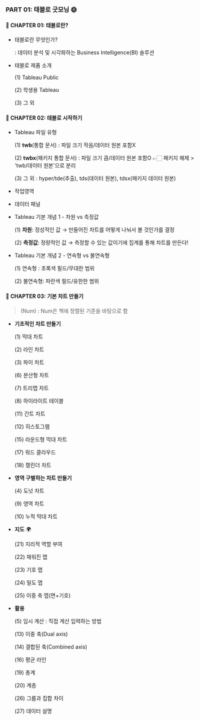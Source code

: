 ### PART 01: 태블로 굿모닝 🌞

#### 📌 CHAPTER 01: 태블로란?

- 태블로란 무엇인가?

  : 데이터 분석 및 시각화하는 Business Intelligence(BI) 솔루션

- 태블로 제품 소개

  (1) Tableau Public

  (2) 학생용 Tableau

  (3) 그 외

#### 📌 CHAPTER 02: 태블로 시작하기

- Tableau 파일 유형

  (1) **twb**(통합 문서) : 파일 크기 작음/데이터 원본 포함X

  (2) **twbx**(패키지 통합 문서) : 파일 크기 큼/데이터 원본 포함O 👉🏻 패키지 해제 > 'twb/데이터 원본'으로 분리

  (3) 그 외 : hyper/tde(추출), tds(데이터 원본), tdsx(패키지 데이터 원본)

- 작업영역

- 데이터 패널

- Tableau 기본 개념 1 - 차원 vs 측정값

  (1) **차원**: 정성적인 값 → 만들어진 차트를 어떻게 나눠서 볼 것인가를 결정

  (2) **측정값**: 정량적인 값 → 측정할 수 있는 값이기에 집계를 통해 차트를 만든다!

- Tableau 기본 개념 2 - 연속형 vs 불연속형

  (1) 연속형 : 초록색 필드/무대한 범위

  (2) 불연속형: 파란색 필드/유한한 범위

#### 📌 CHAPTER 03: 기본 차트 만들기

> (Num) : Num은 책에 정렬된 기준을 바탕으로 함

- **기초적인 차트 만들기**

  (1) 막대 차트

  (2) 라인 차트

  (3) 파이 차트

  (6) 분산형 차트

  (7) 트리맵 차트

  (8) 하이라이트 테이블

  (11) 간트 차트

  (12) 히스토그램

  (15) 라운드형 막대 차트

  (17) 워드 클라우드

  (18) 캘린더 차트

- **영역 구별하는 차트 만들기**

  (4) 도넛 차트

  (9) 영역 차트

  (10) 누적 막대 차트

- **지도** 🌍

  (21) 지리적 역할 부여

  (22) 채워진 맵

  (23) 기호 맵

  (24) 밀도 맵

  (25) 이중 축 맵(면+기호)

- **활용**

  (5) 임시 계산 : 직접 계산 입력하는 방법

  (13) 이중 축(Dual axis)

  (14) 결합된 축(Combined axis)

  (16) 평균 라인

  (19) 총계

  (20) 계층

  (26) 그룹과 집합 차이

  (27) 데이터 설명
